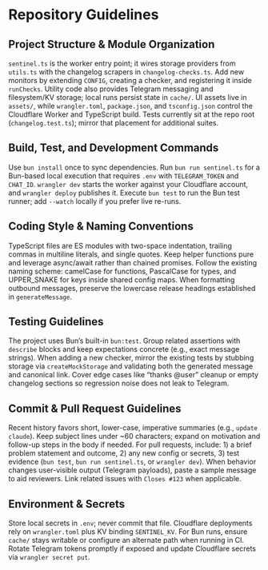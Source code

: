 # Repository Guidelines

## Project Structure & Module Organization

`sentinel.ts` is the worker entry point; it wires storage providers from `utils.ts` with the changelog scrapers in `changelog-checks.ts`. Add new monitors by extending `CONFIG`, creating a checker, and registering it inside `runChecks`. Utility code also provides Telegram messaging and filesystem/KV storage; local runs persist state in `cache/`. UI assets live in `assets/`, while `wrangler.toml`, `package.json`, and `tsconfig.json` control the Cloudflare Worker and TypeScript build. Tests currently sit at the repo root (`changelog.test.ts`); mirror that placement for additional suites.

## Build, Test, and Development Commands

Use `bun install` once to sync dependencies. Run `bun run sentinel.ts` for a Bun-based local execution that requires `.env` with `TELEGRAM_TOKEN` and `CHAT_ID`. `wrangler dev` starts the worker against your Cloudflare account, and `wrangler deploy` publishes it. Execute `bun test` to run the Bun test runner; add `--watch` locally if you prefer live re-runs.

## Coding Style & Naming Conventions

TypeScript files are ES modules with two-space indentation, trailing commas in multiline literals, and single quotes. Keep helper functions pure and leverage async/await rather than chained promises. Follow the existing naming scheme: camelCase for functions, PascalCase for types, and UPPER_SNAKE for keys inside shared config maps. When formatting outbound messages, preserve the lowercase release headings established in `generateMessage`.

## Testing Guidelines

The project uses Bun’s built-in `bun:test`. Group related assertions with `describe` blocks and keep expectations concrete (e.g., exact message strings). When adding a new checker, mirror the existing tests by stubbing storage via `createMockStorage` and validating both the generated message and canonical link. Cover edge cases like “thanks @user” cleanup or empty changelog sections so regression noise does not leak to Telegram.

## Commit & Pull Request Guidelines

Recent history favors short, lower-case, imperative summaries (e.g., `update claude`). Keep subject lines under ~60 characters; expand on motivation and follow-up steps in the body if needed. For pull requests, include: 1) a brief problem statement and outcome, 2) any new config or secrets, 3) test evidence (`bun test`, `bun run sentinel.ts`, or `wrangler dev`). When behavior changes user-visible output (Telegram payloads), paste a sample message to aid reviewers. Link related issues with `Closes #123` when applicable.

## Environment & Secrets

Store local secrets in `.env`; never commit that file. Cloudflare deployments rely on `wrangler.toml` plus KV binding `SENTINEL_KV`. For Bun runs, ensure `cache/` stays writable or configure an alternate path when running in CI. Rotate Telegram tokens promptly if exposed and update Cloudflare secrets via `wrangler secret put`.
